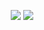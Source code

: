 <div align="center">
  
  ![](https://github-readme-stats.vercel.app/api/top-langs/?username=intsuc&hide_border=true&hide_title=true&langs_count=10&layout=compact#gh-light-mode-only)
  ![](https://github-readme-stats.vercel.app/api/top-langs/?username=intsuc&theme=github_dark&hide_border=true&hide_title=true&langs_count=10&layout=compact#gh-dark-mode-only)

</div>
